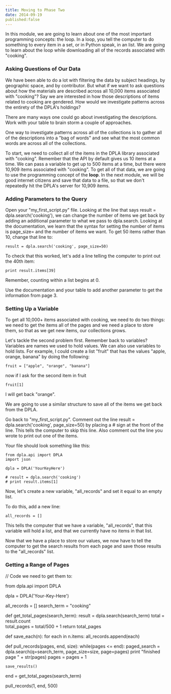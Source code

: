 ```yaml
---
title: Moving to Phase Two
date: 2014-09-19
published:false
---
```


In this module, we are going to learn about one of the most important programming concepts: the loop. In a loop, you tell the computer to do something to every item in a set, or in Python speak, in an list. We are going to learn about the loop while downloading all of the records associated with "cooking".

### Asking Questions of Our Data

We have been able to do a lot with filtering the data by subject headings, by geographic space, and by contributor. But what if we want to ask questions about how the materials are described across all 10,000 items associated with "cooking"? Say we are interested in how those descriptions of items related to cooking are gendered. How would we investigate patterns across the entirety of the DPLA's holdings?

There are many ways one could go about investigating the descriptions. Work with your table to brain storm a couple of approaches.


One way to investigate patterns across all of the collections is to gather all of the descriptions into a "bag of words" and see what the most common words are across all of the collections.

To start, we need to collect all of the items in the DPLA library associated with "cooking". Remember that the API by default gives us 10 items at a time. We can pass a variable to get up to 500 items at a time, but there were 10,909 items associated with "cooking". To get all of that data, we are going to use the programming concept of the **loop**. In the next module, we will be good internet citizens and save that data to a file, so that we don't repeatedly hit the DPLA's server for 10,909 items. 

### Adding Parameters to the Query

Open your "my_first_script.py" file. Looking at the line that says <span class="command">result = dpla.search('cooking')</span>, we can change the number of items we get back by adding an additional parameter to what we pass to dpla.search. Looking at the documentation, we learn that the syntax for setting the number of items is <span class="command">page_size=</span> and the number of items we want. To get 50 items rather than 10, change that line to:

	result = dpla.search('cooking', page_size=50)

To check that this worked, let's add a line telling the computer to print out the 40th item:

	print result.items[39]

Remember, counting within a list begins at 0.

Use the documentation and your table to add another parameter to get the information from page 3.


### Setting Up a Variable

To get all 10,000+ items associated with cooking, we need to do two things: we need to get the items all of the pages and we need a place to store them, so that as we get new items, our collections grows.

Let's tackle the second problem first. Remember back to variables? Variables are names we used to hold values. We can also use variables to hold lists. For example, I could create a list "fruit" that has the values "apple, orange, banana" by doing the following:

	fruit = ["apple", "orange", "banana"]

now if I ask for the second item in fruit

	fruit[1]

I will get back "orange".

We are going to use a similar structure to save all of the items we get back from the DPLA.

Go back to "my_first_script.py". Comment out the line <span class="command">result = dpla.search('cooking', page_size=50)</span> by placing a # sign at the front of the line. This tells the computer to skip this line. Also comment out the line you wrote to print out one of the items.

Your file should look something like this: 

	from dpla.api import DPLA
	import json

	dpla = DPLA('YourKeyHere')
	
	# result = dpla.search('cooking')
	# print result.items[1]

Now, let's create a new variable, "all_records" and set it equal to an empty list.

To do this, add a new line:

	all_records = []

This tells the computer that we have a variable, "all_records", that this variable will hold a list, and that we currently have no items in that list.

Now that we have a place to store our values, we now have to tell the computer to get the search results from each page and save those results to the "all_records" list.

### Getting a Range of Pages


// Code we need to get them to:

from dpla.api import DPLA

dpla = DPLA('Your-Key-Here')

all_records = []
search_term = "cooking"

		
def get_total_pages(search_term):
	result = dpla.search(search_term)
	total = result.count	
	total_pages = total/500 + 1
	return total_pages

def save_each(n):
	for each in n.items:
		all_records.append(each)

def pull_records(pages, end, size):
	while(pages <= end):
		paged_search = dpla.search(q=search_term, page_size=size, page=pages)
		print "finished page " + str(pages)
		pages = pages + 1
	
	save_results()
		
end = get_total_pages(search_term)	

pull_records(1, end, 500)	







